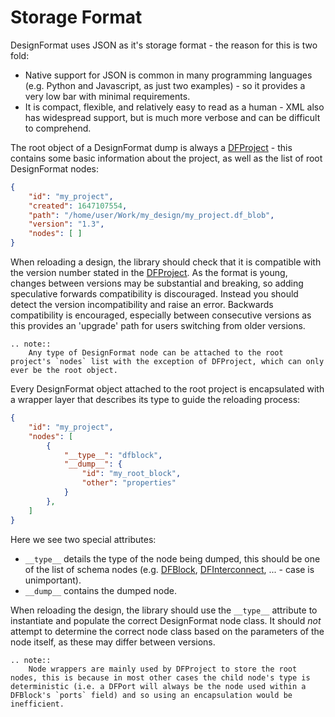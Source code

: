 # Storage Format

DesignFormat uses JSON as it's storage format - the reason for this is two fold:

 * Native support for JSON is common in many programming languages (e.g. Python and Javascript, as just two examples) - so it provides a very low bar with minimal requirements.
 * It is compact, flexible, and relatively easy to read as a human - XML also has widespread support, but is much more verbose and can be difficult to comprehend.

The root object of a DesignFormat dump is always a [DFProject](./schema/project) - this contains some basic information about the project, as well as the list of root DesignFormat nodes:

```json
{
    "id": "my_project",
    "created": 1647107554,
    "path": "/home/user/Work/my_design/my_project.df_blob",
    "version": "1.3",
    "nodes": [ ]
}
```

When reloading a design, the library should check that it is compatible with the version number stated in the [DFProject](./schema/project). As the format is young, changes between versions may be substantial and breaking, so adding speculative forwards compatibility is discouraged. Instead you should detect the version incompatibility and raise an error. Backwards compatibility is encouraged, especially between consecutive versions as this provides an 'upgrade' path for users switching from older versions.

```eval_rst
.. note::
    Any type of DesignFormat node can be attached to the root project's `nodes` list with the exception of DFProject, which can only ever be the root object.
```

Every DesignFormat object attached to the root project is encapsulated with a wrapper layer that describes its type to guide the reloading process:

```json
{
    "id": "my_project",
    "nodes": [
        {
            "__type__": "dfblock",
            "__dump__": {
                "id": "my_root_block",
                "other": "properties"
            }
        },
    ]
}
```

Here we see two special attributes:

 * `__type__` details the type of the node being dumped, this should be one of the list of schema nodes (e.g. [DFBlock](./schema/block), [DFInterconnect](./schema/interconnect), ... - case is unimportant).
 * `__dump__` contains the dumped node.

When reloading the design, the library should use the `__type__` attribute to instantiate and populate the correct DesignFormat node class. It should *not* attempt to determine the correct node class based on the parameters of the node itself, as these may differ between versions.

```eval_rst
.. note::
    Node wrappers are mainly used by DFProject to store the root nodes, this is because in most other cases the child node's type is deterministic (i.e. a DFPort will always be the node used within a DFBlock's `ports` field) and so using an encapsulation would be inefficient.
```